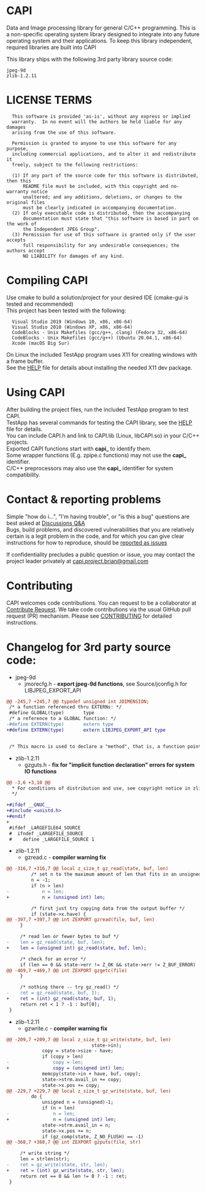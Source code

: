 # CAPI

Data and Image processing library for general C/C++ programming. This is a non-specific operating system library designed to integrate into any future operating system and their applications. To keep this library independent, required libraries are built into CAPI

This library ships with the following 3rd party library source code:  
```
jpeg-9d  
zlib-1.2.11  
```

LICENSE TERMS
=============
```
  This software is provided 'as-is', without any express or implied
  warranty.  In no event will the authors be held liable for any damages
  arising from the use of this software.
  
  Permission is granted to anyone to use this software for any purpose,
  including commercial applications, and to alter it and redistribute it
  freely, subject to the following restrictions:
  
  (1) If any part of the source code for this software is distributed, then this
      README file must be included, with this copyright and no-warranty notice
      unaltered; and any additions, deletions, or changes to the original files
      must be clearly indicated in accompanying documentation.
  (2) If only executable code is distributed, then the accompanying
      documentation must state that "this software is based in part on the work of
      the Independent JPEG Group".
  (3) Permission for use of this software is granted only if the user accepts
      full responsibility for any undesirable consequences; the authors accept
      NO LIABILITY for damages of any kind.
```

# Compiling CAPI
Use cmake to build a solution/project for your desired IDE (cmake-gui is tested and recommended)  
This project has been tested with the following:  
```
  Visual Studio 2019 (Windows 10, x86, x86-64)
  Visual Studio 2010 (Windows XP, x86, x86-64)
  CodeBlocks - Unix Makefiles (gcc/g++, clang) (Fedora 32, x86-64)
  CodeBlocks - Unix Makefiles (gcc/g++) (Ubuntu 20.04.1, x86-64)
  Xcode (macOS Big Sur)
```
On Linux the included TestApp program uses X11 for creating windows with a frame buffer.  
See the [HELP](https://github.com/b-sullender/CAPI/blob/main/HELP.md) file for details about installing the needed X11 dev package.  


# Using CAPI
After building the project files, run the included TestApp program to test CAPI.  
TestApp has several commands for testing the CAPI library, see the [HELP](https://github.com/b-sullender/CAPI/blob/main/HELP.md) file for details.  
You can include CAPI.h and link to CAPI.lib (Linux, libCAPI.so) in your C/C++ projects.  
Exported CAPI functions start with **capi_** to identify them.  
Some wrapper functions (E.g. zpipe.c functions) may not use the **capi_** identifier.  
C/C++ preprocessors may also use the **capi_** identifier for system compatibility.  

# Contact & reporting problems
Simple "how do i...", "I'm having trouble", or "is this a bug" questions are best asked at [Discussions Q&A](https://github.com/b-sullender/CAPI/discussions/categories/q-a)  
Bugs, build problems, and discovered vulnerabilities that you are relatively certain is a legit problem in the code, and for which you can give clear instructions for how to reproduce, should be [reported as issues](https://github.com/b-sullender/CAPI/issues)

If confidentiality precludes a public question or issue, you may contact the project leader privately at capi.project.brian@gmail.com

# Contributing
CAPI welcomes code contributions. You can request to be a collaborator at [Contribute Request](https://github.com/b-sullender/CAPI/discussions/categories/contribute-request). We take code contributions via the usual GitHub pull request (PR) mechanism. Please see [CONTRIBUTING](https://github.com/b-sullender/CAPI/blob/main/CONTRIBUTING.md) for detailed instructions.

# Changelog for 3rd party source code:
  
- jpeg-9d  
  - jmorecfg.h - **export jpeg-9d functions**, see Source/jconfig.h for LIBJPEG_EXPORT_API
```diff
@@ -245,7 +245,7 @@ typedef unsigned int JDIMENSION;
 /* a function referenced thru EXTERNs: */
 #define GLOBAL(type)		type
 /* a reference to a GLOBAL function: */
-#define EXTERN(type)		extern type
+#define EXTERN(type)		extern LIBJPEG_EXPORT_API type


 /* This macro is used to declare a "method", that is, a function pointer.
```
- zlib-1.2.11
  - gzguts.h - **fix for "implicit function declaration" errors for system IO functions**
```diff
@@ -3,6 +3,10 @@
  * For conditions of distribution and use, see copyright notice in zlib.h
  */

+#ifdef __GNUC__
+#include <unistd.h>
+#endif
+
 #ifdef _LARGEFILE64_SOURCE
 #  ifndef _LARGEFILE_SOURCE
 #    define _LARGEFILE_SOURCE 1
```
- zlib-1.2.11
  - gzread.c - **compiler warning fix**
```diff
@@ -316,7 +316,7 @@ local z_size_t gz_read(state, buf, len)
         /* set n to the maximum amount of len that fits in an unsigned int */
         n = -1;
         if (n > len)
-            n = len;
+            n = (unsigned int) len;

         /* first just try copying data from the output buffer */
         if (state->x.have) {
@@ -397,7 +397,7 @@ int ZEXPORT gzread(file, buf, len)
     }

     /* read len or fewer bytes to buf */
-    len = gz_read(state, buf, len);
+    len = (unsigned int) gz_read(state, buf, len);

     /* check for an error */
     if (len == 0 && state->err != Z_OK && state->err != Z_BUF_ERROR)
@@ -469,7 +469,7 @@ int ZEXPORT gzgetc(file)
     }

     /* nothing there -- try gz_read() */
-    ret = gz_read(state, buf, 1);
+    ret = (int) gz_read(state, buf, 1);
     return ret < 1 ? -1 : buf[0];
 }

```
- zlib-1.2.11
  - gzwrite.c - **compiler warning fix**
```diff
@@ -209,7 +209,7 @@ local z_size_t gz_write(state, buf, len)
                               state->in);
             copy = state->size - have;
             if (copy > len)
-                copy = len;
+                copy = (unsigned int) len;
             memcpy(state->in + have, buf, copy);
             state->strm.avail_in += copy;
             state->x.pos += copy;
@@ -229,7 +229,7 @@ local z_size_t gz_write(state, buf, len)
         do {
             unsigned n = (unsigned)-1;
             if (n > len)
-                n = len;
+                n = (unsigned int) len;
             state->strm.avail_in = n;
             state->x.pos += n;
             if (gz_comp(state, Z_NO_FLUSH) == -1)
@@ -368,7 +368,7 @@ int ZEXPORT gzputs(file, str)

     /* write string */
     len = strlen(str);
-    ret = gz_write(state, str, len);
+    ret = (int) gz_write(state, str, len);
     return ret == 0 && len != 0 ? -1 : ret;
 }

```
